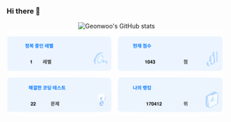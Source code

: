 ### Hi there 👋
<p align="center">
  <img src="https://github-readme-stats.vercel.app/api?username=woodgeon&show_icons=true&theme=transparent" alt="Geonwoo's GitHub stats" width="500" height="200">
  <img src="https://raw.githubusercontent.com/woodgeon/Programmers_Badge_Generator/main/result/result.svg" alt="Programmers Badge" width="500" height="200">
</p>

